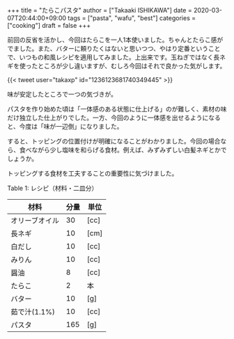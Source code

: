 +++
title = "たらこパスタ"
author = ["Takaaki ISHIKAWA"]
date = 2020-03-07T20:44:00+09:00
tags = ["pasta", "wafu", "best"]
categories = ["cooking"]
draft = false
+++

前回の反省を活かし、今回はたらこを一人1本使いました。ちゃんとたらこ感がでました。また、バターに頼りたくはないと思いつつ、やはり定番ということで、いつもの和風レシピを適用してみました。上出来です。玉ねぎではなく長ネギを使ったところが少し違いますが、むしろ今回はそれで良かった気がします。  

{{< tweet user="takaxp" id="1236123681740349445" >}}  

味が安定したところで一つの気づきが。  

パスタを作り始めた頃は「一体感のある状態に仕上げる」のが難しく、素材の味だけ独立した仕上がりでした。一方、今回のように一体感を出せるようになると、今度は「味が一辺倒」になりました。  

すると、トッピングの位置付けが明確になることがわかりました。今回の場合なら、食べながら少し塩味を和らげる食材。例えば、みずみずしい白髪ネギとかでしょうか。  

トッピングする食材を工夫することの重要性に気づけました。  

<div class="table-caption">
  <span class="table-number">Table 1</span>:
  レシピ（材料・二皿分）
</div>

| 材料      | 分量 | 単位 |
|---------|----|----|
| オリーブオイル | 30  | [cc] |
| 長ネギ    | 10  | [cm] |
| 白だし    | 10  | [cc] |
| みりん    | 10  | [cc] |
| 醤油      | 8   | [cc] |
| たらこ    | 2   | 本   |
| バター    | 10  | [g]  |
| 茹で汁(1.1%) | 10  | [cc] |
| パスタ    | 165 | [g]  |